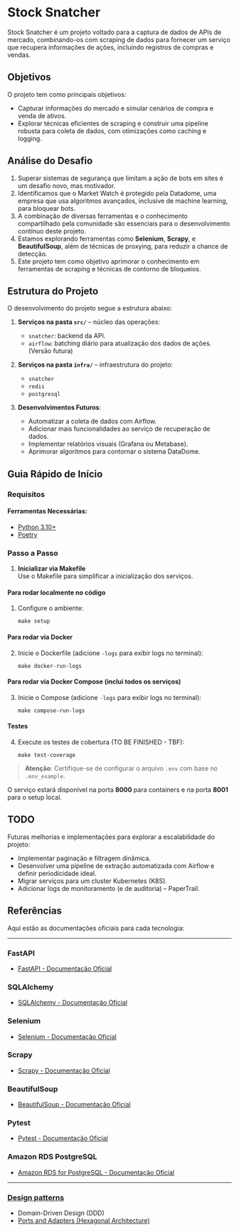 
# Stock Snatcher

Stock Snatcher é um projeto voltado para a captura de dados de APIs de mercado, combinando-os com scraping de dados para fornecer um serviço que recupera informações de ações, incluindo registros de compras e vendas.

## Objetivos

O projeto tem como principais objetivos:
- Capturar informações do mercado e simular cenários de compra e venda de ativos.
- Explorar técnicas eficientes de scraping e construir uma pipeline robusta para coleta de dados, com otimizações como caching e logging.

## Análise do Desafio

1. Superar sistemas de segurança que limitam a ação de bots em sites é um desafio novo, mas motivador.
2. Identificamos que o Market Watch é protegido pela Datadome, uma empresa que usa algoritmos avançados, inclusive de machine learning, para bloquear bots.
3. A combinação de diversas ferramentas e o conhecimento compartilhado pela comunidade são essenciais para o desenvolvimento contínuo deste projeto.
4. Estamos explorando ferramentas como **Selenium**, **Scrapy**, e **BeautifulSoup**, além de técnicas de proxying, para reduzir a chance de detecção.
5. Este projeto tem como objetivo aprimorar o conhecimento em ferramentas de scraping e técnicas de contorno de bloqueios.

## Estrutura do Projeto

O desenvolvimento do projeto segue a estrutura abaixo:

1. **Serviços na pasta `src/`** – núcleo das operações:
   - `snatcher`: backend da API.
   - `airflow`: batching diário para atualização dos dados de ações. (Versão futura)

2. **Serviços na pasta `infra/`** – infraestrutura do projeto:
   - `snatcher`
   - `redis`
   - `postgresql`

3. **Desenvolvimentos Futuros**:
   - Automatizar a coleta de dados com Airflow.
   - Adicionar mais funcionalidades ao serviço de recuperação de dados.
   - Implementar relatórios visuais (Grafana ou Metabase).
   - Aprimorar algoritmos para contornar o sistema DataDome.

## Guia Rápido de Início

### Requisitos

#### Ferramentas Necessárias:
- [Python 3.10+](https://www.python.org/)
- [Poetry](https://python-poetry.org/)

### Passo a Passo

1. **Inicializar via Makefile**  
   Use o Makefile para simplificar a inicialização dos serviços.

#### Para rodar localmente no código

1. Configure o ambiente:
   ```shell
   make setup
   ```

#### Para rodar via Docker

2. Inicie o Dockerfile (adicione `-logs` para exibir logs no terminal):
   ```shell
   make docker-run-logs 
   ```

#### Para rodar via Docker Compose (inclui todos os serviços)

3. Inicie o Compose (adicione `-logs` para exibir logs no terminal):
   ```shell
   make compose-run-logs
   ```

#### Testes

4. Execute os testes de cobertura (TO BE FINISHED - TBF):
   ```shell
   make test-coverage
   ```

> **Atenção**: Certifique-se de configurar o arquivo `.env` com base no `.env_example`.

O serviço estará disponível na porta **8000** para containers e na porta **8001** para o setup local.

## TODO

Futuras melhorias e implementações para explorar a escalabilidade do projeto:

- Implementar paginação e filtragem dinâmica.
- Desenvolver uma pipeline de extração automatizada com Airflow e definir periodicidade ideal.
- Migrar serviços para um cluster Kubernetes (K8S).
- Adicionar logs de monitoramento (e de auditoria) – PaperTrail.



## Referências

Aqui estão as documentações oficiais para cada tecnologia:

---

### FastAPI
- [FastAPI - Documentação Oficial](https://fastapi.tiangolo.com/)

### SQLAlchemy
- [SQLAlchemy - Documentação Oficial](https://www.sqlalchemy.org/)

### Selenium
- [Selenium - Documentação Oficial](https://www.selenium.dev/)

### Scrapy
- [Scrapy - Documentação Oficial](https://docs.scrapy.org/)

### BeautifulSoup
- [BeautifulSoup - Documentação Oficial](https://www.crummy.com/software/BeautifulSoup/bs4/doc/)

### Pytest
- [Pytest - Documentação Oficial](https://docs.pytest.org/)

### Amazon RDS PostgreSQL
- [Amazon RDS for PostgreSQL - Documentação Oficial](https://docs.aws.amazon.com/AmazonRDS/latest/UserGuide/USER_PostgreSQL.html)

---

### [Design patterns](https://refactoring.guru/design-patterns) 

* Domain-Driven Design (DDD)
* [Ports and Adapters (Hexagonal Architecture)](https://web.archive.org/web/20140329201018/http://alistair.cockburn.us/Hexagonal+architecture)
